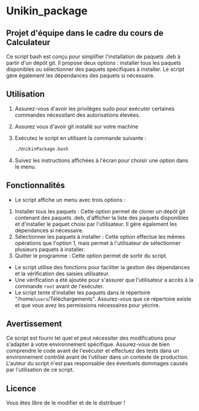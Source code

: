 # Unikin_package

## Projet d'équipe dans le cadre du cours de Calculateur

Ce script bash est conçu pour simplifier l'installation de paquets .deb à partir d'un dépôt git. Il
propose deux options : installer tous les paquets disponibles ou sélectionner des paquets
spécifiques à installer. Le script gère également les dépendances des paquets si nécessaire.

## Utilisation

1. Assurez-vous d'avoir les privilèges sudo pour exécuter certaines commandes nécessitant des
autorisations élevées.
2. Assurez vous d'avoir git installé sur votre machine
3. Exécutez le script en utilisant la commande suivante :

    ```bash
    ./UnikinPackage.bash
    ```

4. Suivez les instructions affichées à l'écran pour choisir une option dans le menu.

## Fonctionnalités

- Le script affiche un menu avec trois options :

1. Installer tous les paquets : Cette option permet de cloner un dépôt git contenant des
paquets .deb, d'afficher la liste des paquets disponibles et d'installer le paquet choisi par
l'utilisateur. Il gère également les dépendances si nécessaire.
2. Sélectionner les paquets à installer : Cette option effectue les mêmes opérations que l'option
1, mais permet à l'utilisateur de sélectionner plusieurs paquets à installer.
3. Quitter le programme : Cette option permet de sortir du script.

- Le script utilise des fonctions pour faciliter la gestion des dépendances et la vérification des
saisies utilisateur.
- Une vérification a été ajoutée pour s'assurer que l'utilisateur a accès à la commande `root`
avant de l'exécuter.
- Le script tente d'installer les paquets dans le répertoire "/home/`users`/Téléchargements". Assurez-vous que ce répertoire existe et que vous avez les permissions nécessaires pour yécrire.

## Avertissement

Ce script est fourni tel quel et peut nécessiter des modifications pour s'adapter à votre
environnement spécifique. Assurez-vous de bien comprendre le code avant de l'exécuter et
effectuez des tests dans un environnement contrôlé avant de l'utiliser dans un contexte de
production. L'auteur du script n'est pas responsable des éventuels dommages causés par
l'utilisation de ce script.

## Licence

Vous êtes libre de le modifier et de le distribuer !
